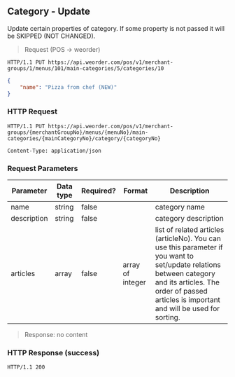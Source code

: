 ## Category - Update 

Update certain properties of category.
If some property is not passed it will be SKIPPED (NOT CHANGED).

> Request (POS -> weorder)

```
HTTP/1.1 PUT https://api.weorder.com/pos/v1/merchant-groups/1/menus/101/main-categories/5/categories/10
```

```json
{
    "name": "Pizza from chef (NEW)"
}
```

### HTTP Request

`HTTP/1.1 PUT https://api.weorder.com/pos/v1/merchant-groups/{merchantGroupNo}/menus/{menuNo}/main-categories/{mainCategoryNo}/category/{categoryNo}`

`Content-Type: application/json`

### Request Parameters

Parameter | Data type | Required? | Format | Description
--------- | --------- | --------- | ------ | -----------
name | string | false | | category name
description | string | false | | category description
articles | array | false | array of integer | list of related articles (articleNo). You can use this parameter if you want to set/update relations between category and its articles. The order of passed articles is important and will be used for sorting.

> Response: no content

### HTTP Response (success)

`HTTP/1.1 200`
